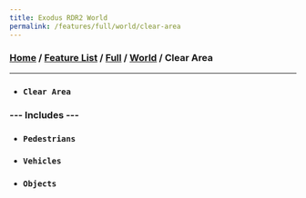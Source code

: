 ```yaml
---
title: Exodus RDR2 World
permalink: /features/full/world/clear-area
---
```

### [Home](/) / [Feature List](/features) / [Full](/features/full) / [World](/features/full/world) / Clear Area
---
- ### `Clear Area`
### --- Includes ---
- ### `Pedestrians`
- ### `Vehicles`
- ### `Objects`
